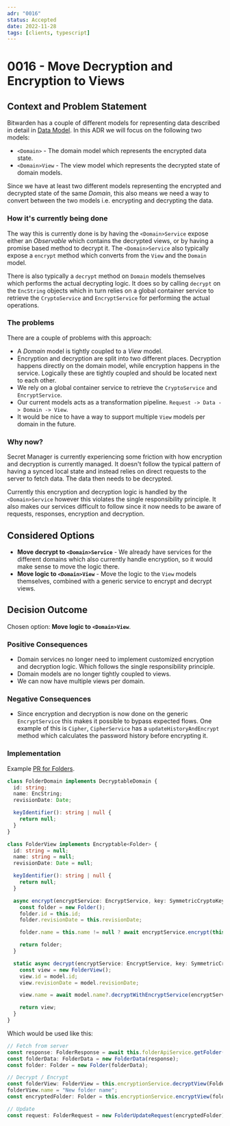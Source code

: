 ```yaml
---
adr: "0016"
status: Accepted
date: 2022-11-28
tags: [clients, typescript]
---
```


# 0016 - Move Decryption and Encryption to Views

## Context and Problem Statement

Bitwarden has a couple of different models for representing data described in detail in
[Data Model](../clients/data-model.md). In this ADR we will focus on the following two models:

- `<Domain>` - The domain model which represents the encrypted data state.
- `<Domain>View` - The view model which represents the decrypted state of domain models.

Since we have at least two different models representing the encrypted and decrypted state of the
same _Domain_, this also means we need a way to convert between the two models i.e. encrypting and
decrypting the data.

### How it's currently being done

The way this is currently done is by having the `<Domain>Service` expose either an _Observable_
which contains the decrypted views, or by having a promise based method to decrypt it. The
`<Domain>Service` also typically expose a `encrypt` method which converts from the `View` and the
`Domain` model.

There is also typically a `decrypt` method on `Domain` models themselves which performs the actual
decrypting logic. It does so by calling `decrypt` on the `EncString` objects which in turn relies on
a global container service to retrieve the `CryptoService` and `EncryptService` for performing the
actual operations.

### The problems

There are a couple of problems with this approach:

- A _Domain_ model is tightly coupled to a _View_ model.
- Encryption and decryption are split into two different places. Decryption happens directly on the
  domain model, while encryption happens in the service. Logically these are tightly coupled and
  should be located next to each other.
- We rely on a global container service to retrieve the `CryptoService` and `EncryptService`.
- Our current models acts as a transformation pipeline. `Request -> Data -> Domain -> View`.
- It would be nice to have a way to support multiple `View` models per domain in the future.

### Why now?

Secret Manager is currently experiencing some friction with how encryption and decryption is
currently managed. It doesn't follow the typical pattern of having a synced local state and instead
relies on direct requests to the server to fetch data. The data then needs to be decrypted.

Currently this encryption and decryption logic is handled by the `<Domain>Service` however this
violates the single responsibility principle. It also makes our services difficult to follow since
it now needs to be aware of requests, responses, encryption and decryption.

## Considered Options

- **Move decrypt to `<Domain>Service`** - We already have services for the different domains which
  also currently handle encryption, so it would make sense to move the logic there.
- **Move logic to `<Domain>View`** - Move the logic to the `View` models themselves, combined with a
  generic service to encrypt and decrypt views.

## Decision Outcome

Chosen option: **Move logic to `<Domain>View`**.

### Positive Consequences

- Domain services no longer need to implement customized encryption and decryption logic. Which
  follows the single responsibility principle.
- Domain models are no longer tightly coupled to views.
- We can now have multiple views per domain.

### Negative Consequences

- Since encryption and decryption is now done on the generic `EncryptService` this makes it possible
  to bypass expected flows. One example of this is `Cipher`, `CipherService` has a
  `updateHistoryAndEncrypt` method which calculates the password history before encrypting it.

### Implementation

Example [PR for Folders](https://github.com/bitwarden/clients/pull/3732).

```ts
class FolderDomain implements DecryptableDomain {
  id: string;
  name: EncString;
  revisionDate: Date;

  keyIdentifier(): string | null {
    return null;
  }
}

class FolderView implements Encryptable<Folder> {
  id: string = null;
  name: string = null;
  revisionDate: Date = null;

  keyIdentifier(): string | null {
    return null;
  }

  async encrypt(encryptService: EncryptService, key: SymmetricCryptoKey): Promise<Folder> {
    const folder = new Folder();
    folder.id = this.id;
    folder.revisionDate = this.revisionDate;

    folder.name = this.name != null ? await encryptService.encrypt(this.name, key) : null;

    return folder;
  }

  static async decrypt(encryptService: EncryptService, key: SymmetricCryptoKey, model: Folder) {
    const view = new FolderView();
    view.id = model.id;
    view.revisionDate = model.revisionDate;

    view.name = await model.name?.decryptWithEncryptService(encryptService, key);

    return view;
  }
}
```

Which would be used like this:

```ts
// Fetch from server
const response: FolderResponse = await this.folderApiService.getFolder(id);
const folderData: FolderData = new FolderData(response);
const folder: Folder = new Folder(folderData);

// Decrypt / Encrypt
const folderView: FolderView = this.encryptionService.decryptView(FolderView, folder, key);
folderView.name = "New folder name";
const encryptedFolder: Folder = this.encryptionService.encryptView(folderView, key);

// Update
const request: FolderRequest = new FolderUpdateRequest(encryptedFolder);
```
